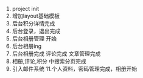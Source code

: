 1. project init
2. 增加layout基础模板
3. 后台积分详情完成
4. 后台登录，退出完成
5. 后台相册管理 开始
6. 后台相册ing
7. 后台相册完成 评论完成 文章管理完成
8. 相册,评论,积分 中搜索分页完成
9. 引入邮件系统
11.个人资料，密码管理完成，相册开始

